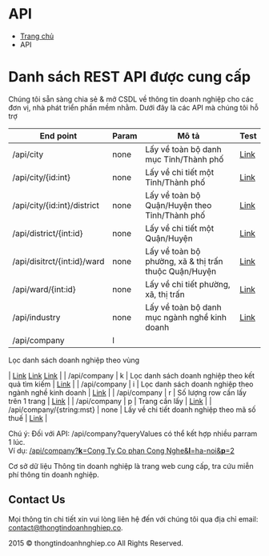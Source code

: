 # API

*   [Trang chủ]()
*   API

# Danh sách REST API được cung cấp

Chúng tôi sẵn sàng chia sẻ & mở CSDL về thông tin doanh nghiệp cho các đơn vị, nhà phát triển phần mềm nhằm. Dưới đây là các API mà chúng tôi hỗ trợ

| End point | Param | Mô tả | Test |
| --- | --- | --- | --- |
| /api/city | none | Lấy về toàn bộ danh mục Tỉnh/Thành phố | [Link]() |
| /api/city/{id:int} | none | Lấy về chi tiết một Tỉnh/Thành phố | [Link]() |
| /api/city/{id:int}/district | none | Lấy về toàn bộ Quận/Huyện theo Tỉnh/Thành phố | [Link]() |
| /api/district/{int:id} | none | Lấy về chi tiết một Quận/Huyện | [Link]() |
| /api/disitrct/{int:id}/ward | none | Lấy về toàn bộ phường, xã & thị trấn thuộc Quận/Huyện | [Link]() |
| /api/ward/{int:id} | none | Lấy về chi tiết phường, xã, thị trấn | [Link]() |
| /api/industry | none | Lấy về toàn bộ danh mục ngành nghề kinh doanh | [Link]() |
| /api/company | l | 

Lọc danh sách doanh nghiệp theo vùng 

 | [Link]() [Link]() [Link]() |
| /api/company | k | Lọc danh sách doanh nghiệp theo kết quả tìm kiếm | [Link]() |
| /api/company | i | Lọc danh sách doanh nghiệp theo ngành nghề kinh doanh | [Link]() |
| /api/company | r | Số lượng row cần lấy trên 1 trang | [Link]() |
| /api/company | p | Trang cần lấy | [Link]() |
| /api/company/{string:mst} | none | Lấy về chi tiết doanh nghiệp theo mã số thuế | [Link]() |

Chú ý: Đối với API: /api/company?queryValues có thể kết hợp nhiều parram 1 lúc.  
Ví dụ: [/api/company?**k**\=Cong Ty Co phan Cong Nghe&**l**\=ha-noi&**p**\=2]()

Cơ sở dữ liệu Thông tin doanh nghiệp là trang web cung cấp, tra cứu miễn phí thông tin doanh nghiệp.

## Contact Us

Mọi thông tin chi tiết xin vui lòng liên hệ đến với chúng tôi qua địa chỉ email: [contact@thongtindoanhnghiep.co]().

2015 © thongtindoanhnghiep.co All Rights Reserved.

